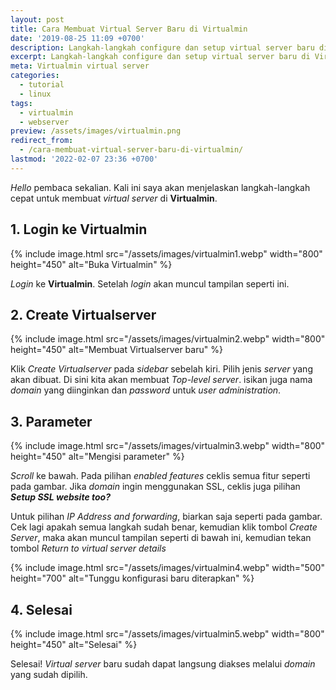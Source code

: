 ```yaml
---
layout: post
title: Cara Membuat Virtual Server Baru di Virtualmin
date: '2019-08-25 11:09 +0700'
description: Langkah-langkah configure dan setup virtual server baru di Virtualmin.
excerpt: Langkah-langkah configure dan setup virtual server baru di Virtualmin.
meta: Virtualmin virtual server
categories:
  - tutorial
  - linux
tags:
  - virtualmin
  - webserver
preview: /assets/images/virtualmin.png
redirect_from:
  - /cara-membuat-virtual-server-baru-di-virtualmin/
lastmod: '2022-02-07 23:36 +0700'
---
```

_Hello_ pembaca sekalian. Kali ini saya akan menjelaskan langkah-langkah cepat untuk membuat _virtual server_ di **Virtualmin**.

## 1. Login ke Virtualmin ##

{% include image.html src="/assets/images/virtualmin1.webp" width="800" height="450" alt="Buka Virtualmin" %}

_Login_ ke **Virtualmin**. Setelah _login_ akan muncul tampilan seperti ini.

## 2. Create Virtualserver ##

{% include image.html src="/assets/images/virtualmin2.webp" width="800" height="450" alt="Membuat Virtualserver baru" %}

Klik _Create Virtualserver_ pada _sidebar_ sebelah kiri. Pilih jenis _server_ yang akan dibuat. Di sini kita akan membuat _Top-level server_. isikan juga nama _domain_ yang diinginkan dan _password_ untuk _user administration_.

## 3. Parameter ##

{% include image.html src="/assets/images/virtualmin3.webp" width="800" height="450" alt="Mengisi parameter" %}

_Scroll_ ke bawah. Pada pilihan _enabled features_ ceklis semua fitur seperti pada gambar. Jika _domain_ ingin menggunakan SSL, ceklis juga pilihan ***Setup SSL website too?***

Untuk pilihan _IP Address and forwarding_, biarkan saja seperti pada gambar. Cek lagi apakah semua langkah sudah benar, kemudian klik tombol _Create Server_, maka akan muncul tampilan seperti di bawah ini, kemudian tekan tombol _Return to virtual server details_

{% include image.html src="/assets/images/virtualmin4.webp" width="500" height="700" alt="Tunggu konfigurasi baru diterapkan" %}

## 4. Selesai ##

{% include image.html src="/assets/images/virtualmin5.webp" width="800" height="450" alt="Selesai" %}

Selesai! _Virtual server_ baru sudah dapat langsung diakses melalui _domain_ yang sudah dipilih.
